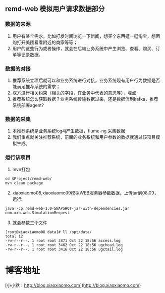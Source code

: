 ## remd-web 模拟用户请求数据部分

### 数据的来源
1. 用户有某个需求，比如打发时间浏览一下新闻，想买个东西逛一逛淘宝，想团购打开美团看看附近的商家等等；
2. 用户的这些行为或者操作，就会在后端业务系统中产生浏览、查看、购买、订单等记录数据。

### 数据的对接
1. 推荐系统立项后就可以和业务系统进行对接，业务系统现有用户行为数据是否能满足推荐系统的需求；
2. 双方进行相关约束（相关的字段，在业务中代表的意思等），埋点
3. 推荐系统怎么获取数据？业务系统传输数据过来，还是数据流到kafka，推荐系统部署agent?

### 数据的采集
1. 本推荐系统是业务系统log4j产生数据，flume-ng 采集数据
2. 我们重点就关注推荐系统，前面的业务系统和用户参数的数据就通过该项目模拟生成。


### 运行该项目
1. mvn打包
```sbtshell
cd $Project/remd-web/ 
mvn clean package
```
2. xiaoxiaomo08,xiaoxiaomo09模拟WEB服务器参数数据，上传jar到08,09，运行:
``` sbtshell
java -cp remd-web-1.0-SNAPSHOT-jar-with-dependencies.jar com.xxo.web.SimulationRequest
```
3. 就会参数三个文件
```sbtshell
[root@xiaoxiaomo08 data]# ll /opt/data/
total 12
-rw-r--r--. 1 root root 3871 Oct 22 18:56 access.log
-rw-r--r--. 1 root root 3462 Oct 22 18:56 ugchead.log
-rw-r--r--. 1 root root 3416 Oct 22 18:56 ugctail.log
```




# 博客地址
[小小默：http://blog.xiaoxiaomo.com](http://blog.xiaoxiaomo.com)
